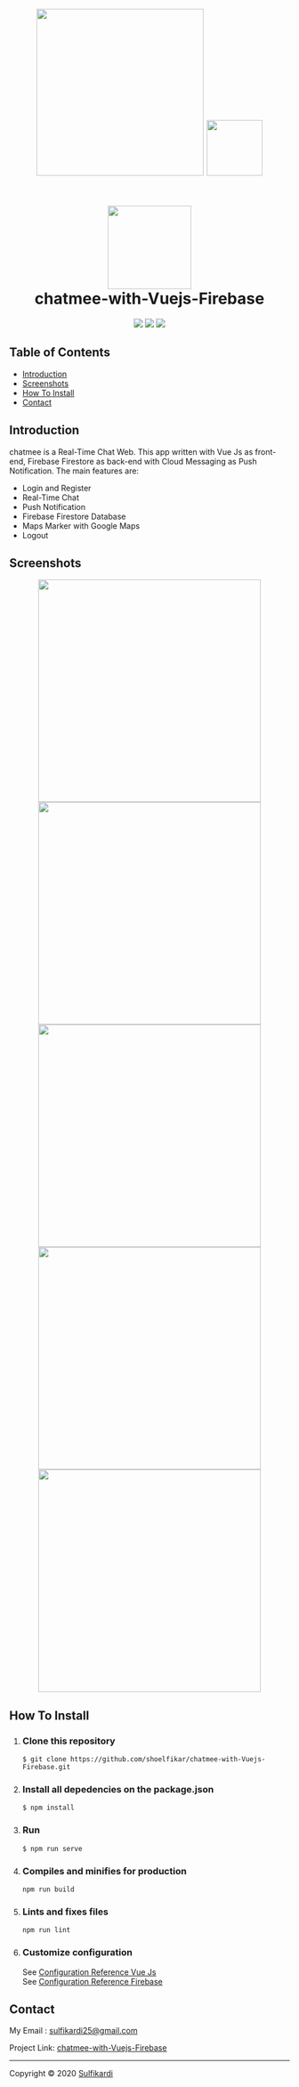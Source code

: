 <h1 align="center">
  <br>
  <img src="https://cdn-images-1.medium.com/fit/t/1600/480/1*wiNrwnAnwjBzbjlXUgrj6A.png" width="300">
  <img height="100" src="https://vuejs.org/images/logo.png" style="margin-bottom:20px">
  <br>
  <br>
  <img src="https://github.com/shoelfikar/chatmee-with-Vuejs-Firebase/blob/master/src/assets/chatmee/chatMee1.png" width="150">
  <br>
  chatmee-with-Vuejs-Firebase
  <br>
</h1>

<p align="center">
  <img src="https://img.shields.io/badge/Vue%20Js-v2.6.11-brightgreen">
  <img src="https://img.shields.io/badge/Firebase-v7.14.2-ffca28">
  <img src="https://img.shields.io/badge/Vue2GoogleMaps-v0.10.7-important">
</p>

## Table of Contents

- [Introduction](#introduction)
- [Screenshots](#Screenshots)
- [How To Install](#how-to-install)
- [Contact](#contact)

## Introduction

chatmee is a Real-Time Chat Web. This app written with Vue Js as front-end, Firebase Firestore as back-end with Cloud Messaging as Push Notification. The main features are:

- Login and Register
- Real-Time Chat
- Push Notification
- Firebase Firestore Database
- Maps Marker with Google Maps
- Logout

## Screenshots

<p align='center'>
  <span>
    <image width="400" src='https://github.com/shoelfikar/chatmee-with-Vuejs-Firebase/blob/master/src/assets/chatmee/register.png'/>
    <image width="400" src='https://github.com/shoelfikar/chatmee-with-Vuejs-Firebase/blob/master/src/assets/chatmee/login.png' />
    <image width="400" src='https://github.com/shoelfikar/chatmee-with-Vuejs-Firebase/blob/master/src/assets/chatmee/chat.png' />
    <image width="400" src='https://github.com/shoelfikar/chatmee-with-Vuejs-Firebase/blob/master/src/assets/chatmee/profil.png'/>
    <image width="400" src='https://github.com/shoelfikar/chatmee-with-Vuejs-Firebase/blob/master/src/assets/chatmee/profil%20teman.png'/>

## How To Install

1. ### Clone this repository
   ```
   $ git clone https://github.com/shoelfikar/chatmee-with-Vuejs-Firebase.git
   ```
2. ### Install all depedencies on the package.json
   ```
   $ npm install
   ```
3. ### Run
   ```
   $ npm run serve
   ```
4. ### Compiles and minifies for production
   ```
   npm run build
   ```
5. ### Lints and fixes files
   ```
   npm run lint
   ```
6. ### Customize configuration
   See [Configuration Reference Vue Js](https://cli.vuejs.org/config/)
   <br>
   See [Configuration Reference Firebase](https://firebase.google.com/)

## Contact

My Email : sulfikardi25@gmail.com

Project Link: [chatmee-with-Vuejs-Firebase](https://github.com/shoelfikar/chatmee-with-Vuejs-Firebase)



---
Copyright © 2020 [Sulfikardi](https://github.com/shoelfikar/)

